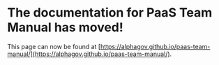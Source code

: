 
# The documentation for PaaS Team Manual has moved!
This page can now be found at [https://alphagov.github.io/paas-team-manual/](https://alphagov.github.io/paas-team-manual/).
